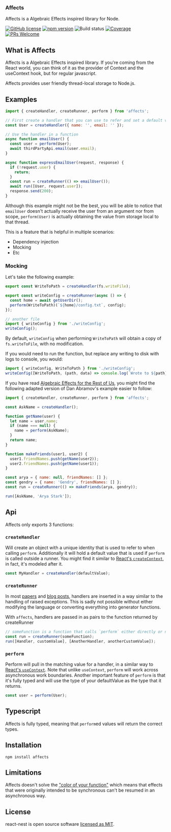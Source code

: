 ### Affects

Affects is a Algebraic Effects inspired library for Node.

[![GitHub license](https://img.shields.io/badge/license-MIT-blue.svg)](https://github.com/reaktivo/affects/blob/master/LICENSE)
[![npm version](https://img.shields.io/npm/v/affects.svg?style=flat)](https://www.npmjs.com/package/affects)
![Build status](https://github.com/github/reaktivo/affects/workflows/main.yml/badge.svg)
[![Coverage](https://img.shields.io/codecov/c/github/reaktivo/affects.svg)](https://codecov.io/gh/reaktivo/react-nest)
[![PRs Welcome](https://img.shields.io/badge/PRs-welcome-brightgreen.svg)](https://github.com/reaktivo/affects/compare)

## What is Affects

Affects is a Algebraic Effects inspired library. If you're coming from the React world, you can think of it as the provider of Context and the useContext hook, but for regular javascript.

Affects provides user friendly thread-local storage to Node.js.

## Examples

```js
import { createHandler, createRunner, perform } from 'affects';

// First create a handler that you can use to refer and set a default value
const User = createHandler({ name: '', email: '' });

// Use the handler in a function
async function emailUser() {
  const user = perform(User);
  await thirdPartyApi.email(user.email);
}

async function expressEmailUser(request, response) {
  if (!request.user) {
    return;
  }
  const run = createRunner(() => emailUser());
  await run([User, request.user]);
  response.send(200);
}
```

Although this example might not be the best, you will be able to notice that `emailUser` doesn't actually receive the user from an argument nor from scope, `perform(User)` is actually obtaining the value from storage local to that thread.

This is a feature that is helpful in multiple scenarios:
- Dependency injection
- Mocking
- Etc

### Mocking

Let's take the following example:

```js
export const WriteToPath = createHandler(fs.writeFile);

export const writeConfig = createRunner(async () => {
  const home = await getUserDir();
  perform(WriteToPath)(`${home}/config.txt`, config);
});

// another file
import { writeConfig } from './writeConfig';
writeConfig();
```

By default, `writeConfig` when performing `WriteToPath` will obtain a copy of `fs.writeToFile`, with no modification.

If you would need to run the function, but replace any writing to disk with logs to console, you would:

```js
import { writeConfig, WriteToPath } from './writeConfig';
writeConfig([WriteToPath, (path, data) => console.log(`Wrote to ${path}`)]);
```

If you have read [Algebraic Effects for the Rest of Us](https://overreacted.io/algebraic-effects-for-the-rest-of-us/), you might find the following adapted version of Dan Abramov's example easier to follow:

```js
import { createHandler, createRunner, perform } from 'affects';

const AskName = createHandler();

function getName(user) {
  let name = user.name;
  if (name === null) {
  	name = perform(AskName);
  }
  return name;
}

function makeFriends(user1, user2) {
  user1.friendNames.push(getName(user2));
  user2.friendNames.push(getName(user1));
}

const arya = { name: null, friendNames: [] };
const gendry = { name: 'Gendry', friendNames: [] };
const run = createRunner(() => makeFriends(arya, gendry));

run([AskName, 'Arya Stark']);
```

## Api

Affects only exports 3 functions:

### `createHandler`

Will create an object with a unique identity that is used to refer to when calling `perform`. Additionally it will hold a default value that is used if `perform` is called outside a runner.
You might find it similar to [React's `createContext`](https://reactjs.org/docs/context.html#reactcreatecontext), in fact, it's modeled after it.

```js
const MyHandler = createHandler(defaultValue);
```

### `createRunner`

In most [papers](https://www.microsoft.com/en-us/research/wp-content/uploads/2016/08/algeff-tr-2016-v2.pdf) and [blog posts](https://overreacted.io/algebraic-effects-for-the-rest-of-us/), handlers are inserted in a way similar to the handling of raised exceptions. This is sadly not possible without either modifying the language or converting everything into generator functions.

With `affects`, handlers are passed in as pairs to the function returned by createRunner

```js
// someFunction is a function that calls `perform` either directly or not, synchronously or not.
const run = createRunner(someFunction);
run([Handler, customValue], [AnotherHandler, anotherCustomValue]);
```

### `perform`

Perform will pull in the matching value for a handler, in a similar way to [React's `useContext`](https://reactjs.org/docs/hooks-reference.html#usecontext). Note that unlike `useContext`, `perform` will work across asynchronous work boundaries. Another important feature of `perform` is that it's fully typed and will use the type of your defaultValue as the type that it returns.

```js
const user = perform(User);
```

## Typescript

Affects is fully typed, meaning that `perform`ed values will return the correct types.

## Installation

`npm install affects`

## Limitations

Affects doesn't solve the ["color of your function"](https://journal.stuffwithstuff.com/2015/02/01/what-color-is-your-function/) which means that effects that were originally intended to be synchronous can't be resumed in an asynchronous way.

## License

react-nest is open source software [licensed as MIT](https://github.com/reaktivo/react-nest/blob/master/LICENSE).
